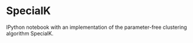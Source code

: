 # SpecialK
IPython notebook with an implementation of the parameter-free clustering algorithm SpecialK.
